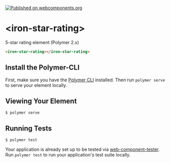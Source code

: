 [![Published on webcomponents.org](https://img.shields.io/badge/webcomponents.org-published-blue.svg)](https://www.webcomponents.org/element/chadweimer/iron-star-rating)

# \<iron-star-rating\>

5-star rating element (Polymer 2.x)

<!--
```
<custom-element-demo>
  <template>
    <link rel="import" href="iron-star-rating.html">
    <next-code-block></next-code-block>
  </template>
</custom-element-demo>
```
-->
```html
<iron-star-rating></iron-star-rating>
```

## Install the Polymer-CLI

First, make sure you have the [Polymer CLI](https://www.npmjs.com/package/polymer-cli) installed. Then run `polymer serve` to serve your element locally.

## Viewing Your Element

```
$ polymer serve
```

## Running Tests

```
$ polymer test
```

Your application is already set up to be tested via [web-component-tester](https://github.com/Polymer/web-component-tester). Run `polymer test` to run your application's test suite locally.
